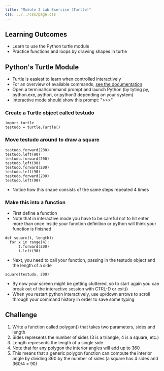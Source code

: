 ```yaml
---
title: "Module 2 Lab Exercise (Turtle)"
css: ../../css/page.css
---
```

 
## Learning Outcomes

- Learn to use the Python turtle module
- Practice functions and loops by drawing shapes in turtle

## Python's Turtle Module

- Turtle is easiest to learn when controlled interactively
- For an overview of available commands, [see the documentation](https://docs.python.org/3.7/library/turtle.html)
- Open a terminal/command prompt and launch Python (by tyting py, python.exe, python, or python3 depending on your system)
- Interactive mode should show this prompt: ">>>"

### Create a Turtle object called testudo

```{.python .numberLines}
import turtle
testudo = turtle.Turtle()
```

### Move testudo around to draw a square

```{.python .numberLines}
testudo.forward(200)
testudo.left(90)
testudo.forward(200)
testudo.left(90)
testudo.forward(200)
testudo.left(90)
testudo.forward(200)
testudo.left(90)
```
- Notice how this shape consists of the same steps repeated 4 times

### Make this into a function

- First define a function
- Note that in interactive mode you have to be careful not to hit enter more than once inside your function definition or python will think your function is finished

```{.python .numberLines}
def square(t, length):
  for x in range(4):
      t.forward(200)
      t.left(90)
```

- Next, you need to call your function, passing in the testudo object and the length of a side

```{.python .numberLines}
square(testudo, 200)
```

- By now your screen might be getting cluttered, so to start again you can break out of the interactive session with CTRL-D or exit()
- When you restart python interactively, use up/down arrows to scroll through your command history in order to save some typing


## Challenge

1. Write a function called polygon() that takes two parameters, sides and length.
2. Sides represents the number of sides (3 is a triangle, 4 is a square, etc.)
3. Length represents the length of a single side
4. Note that for any polygon the interior angles will add up to 360
5. This means that a generic polygon function can compute the interior angle by dividing 360 by the number of sides (a square has 4 sides and 360/4 = 90)

